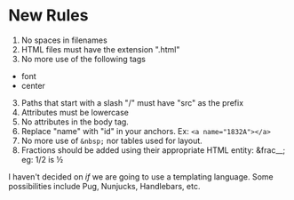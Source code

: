 # New Rules

1. No spaces in filenames
2. HTML files must have the extension ".html"
2. No more use of the following tags
  - font
  - center
3. Paths that start with a slash "/" must have "src" as the prefix
4. Attributes must be lowercase
5. No attributes in the body tag. 
6. Replace "name" with "id" in your anchors. Ex: `<a name="1832A"></a>`
7. No more use of `&nbsp;` nor tables used for layout.
8. Fractions should be added using their appropriate HTML entity: &frac__; eg: 1/2 is &frac12;

I haven't decided on _if_ we are going to use a templating language. 
Some possibilities include Pug, Nunjucks, Handlebars, etc. 